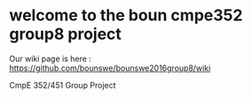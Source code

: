 # welcome to the boun cmpe352 group8 project
Our wiki page is here : https://github.com/bounswe/bounswe2016group8/wiki

CmpE 352/451 Group Project
